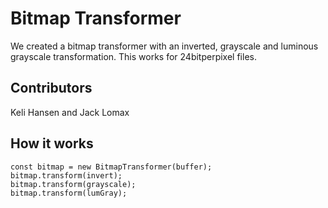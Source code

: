 Bitmap Transformer
===

We created a bitmap transformer with an inverted, grayscale and luminous grayscale transformation. This works for 24bitperpixel files.

## Contributors
Keli Hansen and Jack Lomax

## How it works
```
const bitmap = new BitmapTransformer(buffer);
bitmap.transform(invert);
bitmap.transform(grayscale);
bitmap.transform(lumGray);
```
